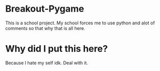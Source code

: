 # Breakout-Pygame
This is a school project. My school forces me to use python and alot of comments so that why that is all here. 

# Why did I put this here?
Because I hate my self idk. Deal with it.
